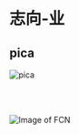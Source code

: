 # 志向-业

## pica
![pica](./gallery/pica.JPG)

<br/>
<br/>

![Image of FCN](https://github.com/e-delaney/Instance-based_CFE_TSC/blob/main/Method_BIG.PNG)
